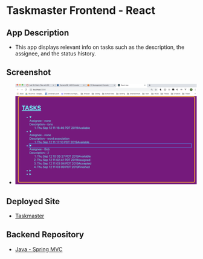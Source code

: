 # Taskmaster Frontend - React

## App Description
* This app displays relevant info on tasks such as the description, the assignee, and the status history.

## Screenshot
* ![Taskmaster Frontend](./resources/images/taskmaster_frontend.png)

## Deployed Site
* [Taskmaster](http://taskmaster-frontend-bh.s3-website-us-west-2.amazonaws.com/)

## Backend Repository
* [Java - Spring MVC](https://github.com/Kai-ros/taskmaster)
